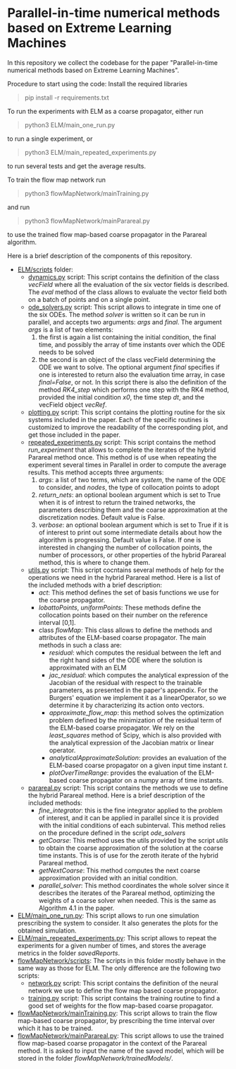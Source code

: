 # Parallel-in-time numerical methods based on Extreme Learning Machines

In this repository we collect the codebase for the paper "Parallel-in-time numerical methods based on Extreme Learning Machines".

Procedure to start using the code:
Install the required libraries
> pip install -r requirements.txt

To run the experiments with ELM as a coarse propagator, either run
> python3 ELM/main_one_run.py

to run a single experiment, or
> python3 ELM/main_repeated_experiments.py

to run several tests and get the average results.

To train the flow map network run
> python3 flowMapNetwork/mainTraining.py

and run
> python3 flowMapNetwork/mainParareal.py

to use the trained flow map-based coarse propagator in the Parareal algorithm.

Here is a brief description of the components of this repository.

- [ELM/scripts](https://github.com/davidemurari/ELMHybridParareal/tree/main/ELM/scripts) folder: 
  - [dynamics.py](https://github.com/davidemurari/ELMHybridParareal/blob/main/ELM/scripts/dynamics.py) script: This script contains the definition of the class *vecField* where all the evaluation of the six vector fields is described. The *eval* method of the class allows to evaluate the vector field both on a batch of points and on a single point.
  - [ode_solvers.py](https://github.com/davidemurari/ELMHybridParareal/blob/main/ELM/scripts/ode_solvers.py) script: This script allows to integrate in time one of the six ODEs. The method *solver* is written so it can be run in parallel, and accepts two arguments: *args* and *final*. The argument *args* is a list of two elements:
    1. the first is again a list containing the initial condition, the final time, and possibly the array of time instants over which the ODE needs to be solved
    2. the second is an object of the class vecField determining the ODE we want to solve.
  The optional argument *final* specifies if one is interested to return also the evaluation time array, in case *final=False*, or not. In this script there is also the definition of the method *RK4_step* which performs one step with the RK4 method, provided the initial condition *x0*, the time step *dt*, and the vecField object *vecRef*.
  - [plotting.py](https://github.com/davidemurari/ELMHybridParareal/blob/main/ELM/scripts/plotting.py) script: This script contains the plotting routine for the six systems included in the paper. Each of the specific routines is customized to improve the readability of the corresponding plot, and get those included in the paper.
  - [repeated_experiments.py](https://github.com/davidemurari/ELMHybridParareal/blob/main/ELM/scripts/repeated_experiments.py) script: This script contains the method *run_experiment* that allows to complete the iterates of the hybrid Parareal method once. This method is of use when repeating the experiment several times in Parallel in order to compute the average results. This method accepts three arguments:
    1. *args*: a list of two terms, which are *system*, the name of the ODE to consider, and *nodes*, the type of collocation points to adopt
    2. *return_nets*: an optional boolean argument which is set to True when it is of intrest to return the trained networks, the parameters describing them and the coarse approximation at the discretization nodes. Default value is False.
    3. *verbose*: an optional boolean argument which is set to True if it is of interest to print out some intermediate details about how the algorithm is progressing. Default value is False.
  If one is interested in changing the number of collocation points, the number of processors, or other properties of the hybrid Parareal method, this is where to change them.
  - [utils.py](https://github.com/davidemurari/ELMHybridParareal/blob/main/ELM/scripts/utils.py) script: This script cocntains several methods of help for the operations we need in the hybrid Parareal method. Here is a list of the included methods with a brief description:
    - *act*: This method defines the set of basis functions we use for the coarse propagator. 
    - *lobattoPoints*, *uniformPoints*: These methods define the collocation points based on their number on the reference interval [0,1].
    - class *flowMap*: This class allows to define the methods and attributes of the ELM-based coarse propagator. The main methods in such a class are:
      - *residual*: which computes the residual between the left and the right hand sides of the ODE where the solution is approximated with an ELM
      - *jac_residual*: which computes the analytical expression of the Jacobian of the residual with respect to the trainable parameters, as presented in the paper's appendix. For the Burgers' equation we implement it as a linearOperator, so we determine it by characterizing its action onto vectors.
      - *approximate_flow_map*: this method solves the optimization problem defined by the minimization of the residual term of the ELM-based coarse propagator. We rely on the *least_squares* method of Scipy, which is also provided with the analytical expression of the Jacobian matrix or linear operator.
      - *analyticalApproximateSolution*: provides an evaluation of the ELM-based coarse propagator on a given input time instant $t$.
      - *plotOverTimeRange*: provides the evaluation of the ELM-based coarse propagator on a numpy array of time instants.
  - [parareal.py](https://github.com/davidemurari/ELMHybridParareal/blob/main/ELM/scripts/parareal.py) script: This script contains the methods we use to define the hybrid Parareal method. Here is a brief description of the included methods:
    - *fine_integrator*: this is the fine integrator applied to the problem of interest, and it can be applied in parallel since it is provided with the initial conditions of each subinterval. This method relies on the procedure defined in the script *ode_solvers*
    - *getCoarse*: This method uses the utils provided by the script *utils* to obtain the coarse approximation of the solution at the coarse time instants. This is of use for the zeroth iterate of the hybrid Parareal method.
    - *getNextCoarse*: This method computes the next coarse approximation provided with an initial condition.
    - *parallel_solver*: This method coordinates the whole solver since it describes the iterates of the Parareal method, optimizing the weights of a coarse solver when needed. This is the same as Algorithm 4.1 in the paper.
- [ELM/main_one_run.py](https://github.com/davidemurari/ELMHybridParareal/blob/main/ELM/main_one_run.py): This script allows to run one simulation prescribing the system to consider. It also generates the plots for the obtained simulation.
- [ELM/main_repeated_experiments.py](https://github.com/davidemurari/learnTimeSteppingSchemes/blob/main/ELM/main_repeated_experiments.py): This script allows to repeat the experiments for a given number of times, and stores the average metrics in the folder *savedReports*.
- [flowMapNetwork/scripts](https://github.com/davidemurari/ELMHybridParareal/tree/main/flowMapNetwork/scripts): The scripts in this folder mostly behave in the same way as those for ELM. The only difference are the following two scripts:
  - [network.py](https://github.com/davidemurari/ELMHybridParareal/blob/main/flowMapNetwork/scripts/network.py) script: This script contains the definition of the neural network we use to define the flow map based coarse propagator.
  - [training.py](https://github.com/davidemurari/ELMHybridParareal/blob/main/flowMapNetwork/scripts/training.py) script: This script contains the training routine to find a good set of weights for the flow map-based coarse propagator. 
- [flowMapNetwork/mainTraining.py](https://github.com/davidemurari/ELMHybridParareal/blob/main/flowMapNetwork/mainTraining.py): This script allows to train the flow map-based coarse propagator, by prescribing the time interval over which it has to be trained.
- [flowMapNetwork/mainParareal.py](https://github.com/davidemurari/ELMHybridParareal/blob/main/flowMapNetwork/mainParareal.py): This script allows to use the trained flow map-based coarse propagator in the context of the Parareal method. It is asked to input the name of the saved model, which will be stored in the folder *flowMapNetwork/trainedModels/*.